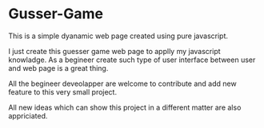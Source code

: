 # Gusser-Game
This is a simple dyanamic web page created using pure javascript.


I just create this guesser game web page to applly my javascript knowladge. As a begineer create such type of user interface between user and web page is a great thing.

All the begineer deveolapper are welcome to contribute and add new feature to this very small project.

All new ideas which can show this project in a different matter are also appriciated.
